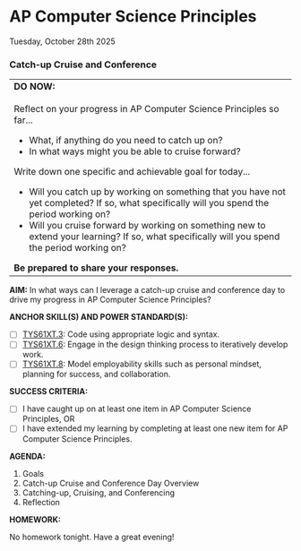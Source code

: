 # AP Computer Science Principles
Tuesday, October 28th 2025

### Catch-up Cruise and Conference
<table>
  <tr>
    <td>
      <b>DO NOW:</b><br><br>
      Reflect on your progress in AP Computer Science Principles so far...
      <ul>
        <li>What, if anything do you need to catch up on?</li>
        <li>In what ways might you be able to cruise forward?</li>
      </ul>
      Write down one specific and achievable goal for today...
      <ul>
        <li>Will you catch up by working on something that you have not yet completed?  If so, what specifically will you spend the period working on?</li>
        <li>Will you cruise forward by working on something new to extend your learning? If so, what specifically will you spend the period working on?</li>
      </ul>
   <b>Be prepared to share your responses.</b> 
   </td>
  </tr>
</table>

**AIM:** In what ways can I leverage a catch-up cruise and conference day to drive my progress in AP Computer Science Principles?

**ANCHOR SKILL(S) AND POWER STANDARD(S):** 

 - [ ] <ins>TYS61XT.3</ins>: Code using appropriate logic and syntax.
 - [ ] <ins>TYS61XT.6</ins>: Engage in the design thinking process to iteratively develop work.
 - [ ] <ins>TYS61XT.8</ins>: Model employability skills such as personal mindset, planning for success, and collaboration.
 
**SUCCESS CRITERIA:**
- [ ] I have caught up on at least one item in AP Computer Science Principles, OR
- [ ] I have extended my learning by completing at least one new item for AP Computer Science Principles.

**AGENDA:**

1. Goals
2. Catch-up Cruise and Conference Day Overview
3. Catching-up, Cruising, and Conferencing
4. Reflection

**HOMEWORK:** 

No homework tonight.  Have a great evening!
